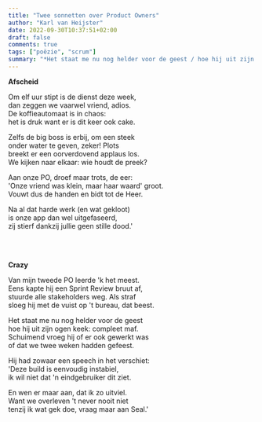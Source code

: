 ```yaml
---
title: "Twee sonnetten over Product Owners"
author: "Karl van Heijster"
date: 2022-09-30T10:37:51+02:00
draft: false
comments: true
tags: ["poëzie", "scrum"]
summary: "*Het staat me nu nog helder voor de geest / hoe hij uit zijn ogen keek: compleet maf. / Schuimend vroeg hij of er ook gewerkt was / of dat we twee weken hadden gefeest.*"
---
```


**Afscheid**


Om elf uur stipt is de dienst deze week,
<br>
dan zeggen we vaarwel vriend, adios.
<br>
De koffieautomaat is in chaos:
<br>
het is druk want er is dit keer ook cake.


Zelfs de big boss is erbij, om een steek
<br>
onder water te geven, zeker! Plots
<br>
breekt er een oorverdovend applaus los.
<br>
We kijken naar elkaar: wie houdt de preek?


Aan onze PO, droef maar trots, de eer:
<br>
'Onze vriend was klein, maar haar waard' groot.
<br>
Vouwt dus de handen en bidt tot de Heer.


Na al dat harde werk (en wat gekloot)
<br>
is onze app dan wel uitgefaseerd,
<br>
zij stierf dankzij jullie geen stille dood.'


<br>
<br>


**Crazy**


Van mijn tweede PO leerde 'k het meest.
<br>
Eens kapte hij een Sprint Review bruut af,
<br>
stuurde alle stakeholders weg. Als straf
<br>
sloeg hij met de vuist op 't bureau, dat beest.


Het staat me nu nog helder voor de geest
<br>
hoe hij uit zijn ogen keek: compleet maf.
<br>
Schuimend vroeg hij of er ook gewerkt was
<br>
of dat we twee weken hadden gefeest.


Hij had zowaar een speech in het verschiet:
<br>
'Deze build is eenvoudig instabiel,
<br>
ik wil niet dat 'n eindgebruiker dit ziet.


En wen er maar aan, dat ik zo uitviel.
<br>
Want we overleven 't never nooit niet
<br>
tenzij ik wat gek doe, vraag maar aan Seal.'
